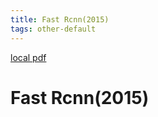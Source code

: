 ```yaml
---
title: Fast Rcnn(2015)
tags: other-default
---
```


[local pdf](../../../pdfs/2015-fast-rcnn.pdf)

# Fast Rcnn(2015)
